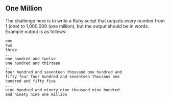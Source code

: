 ## One Million

The challenge here is to write a Ruby script that outputs every number
from 1 (one) to 1,000,000 (one million), but the output should be in
words. Example output is as follows:

```
one
two
three
...
one hundred and twelve
one hundred and thirteen
...
four hundred and seventeen thousand one hundred and
fifty four four hundred and seventeen thousand one
hundred and fifty five
...
nine hundred and ninety nine thousand nine hundred
and ninety nine one million
```
